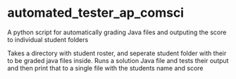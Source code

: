 # automated_tester_ap_comsci

A python script for automatically grading Java files and outputing the score to individual student folders

  Takes a directory with student roster, and seperate student folder with their to be graded java files inside.
  Runs a solution Java file and tests their output and then print that to a single file with the students name and score
